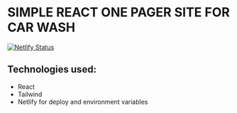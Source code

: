 # SIMPLE REACT ONE PAGER SITE FOR CAR WASH

[![Netlify Status](https://api.netlify.com/api/v1/badges/80962ff6-373c-499a-82bd-332a186c4c4e/deploy-status)](https://app.netlify.com/sites/maros-wax/deploys)

## Technologies used:
 - React
 - Tailwind
 - Netlify for deploy and environment variables
 